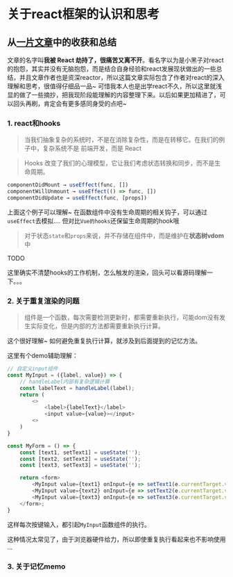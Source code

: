 # 关于react框架的认识和思考

## 从[一片文章](https://mp.weixin.qq.com/s/I_mP_LJDB9PCk3zawjWHBA)中的收获和总结

文章的名字叫**我被 React 劫持了，很痛苦又离不开**。看名字以为是小黑子对react的抱怨，其实并没有无脑抱怨，而是结合自身经验和react发展现状做出的一些总结，并且文章作者也是资深reactor，所以这篇文章实际包含了作者对react的深入理解和思考，很值得仔细品一品~ 可惜我本人也是出学react不久，所以这里就浅显的做了一些摘抄，把我现阶段能理解的内容整理下来。以后如果更加精进了，可以回头再刷，肯定会有更多感同身受的点吧~

### 1. react和hooks

> 当我们抽象复杂的系统时，不是在消除复杂性，而是在转移它。在我们的例子中，复杂系统不是 前端开发，而是 React

> Hooks 改变了我们的心理模型，它让我们考虑状态转换和同步，而不是生命周期。

```js
componentDidMount → useEffect(func, [])
componentWillUnmount → useEffect(() => func, [])
componentDidUpdate → useEffect(func, [props])
```
上面这个例子可以理解~ 在函数组件中没有生命周期的相关钩子，可以通过`useEffect`去模拟.... 但对比`Vue的hooks`还保留生命周期的hook哦


> 对于状态`state`和`props`来说，并不存储在组件中，而是维护在**状态树vdom**中

TODO

这里确实不清楚hooks的工作机制，怎么触发的渲染，回头可以看源码理解一下。。。

### 2. 关于重复渲染的问题
> 组件是一个函数，每次需要检测更新时，都需要重新执行，可能dom没有发生实际变化，但是内部的方法都需要重新执行计算。

这个很好理解~ 如何避免重复执行计算，就涉及到后面提到的记忆方法。

这里有个demo辅助理解：
```js
// 自定义input组件
const MyInput = ({label, value}) => {
    // handleLabel内部有复杂逻辑计算
    const labelText = handleLabel(label);
    return (
        <>
            <label>{labelText}</label>
            <input value={value}></input>
        <>
    )
}
```
```js
const MyForm = () => {
    const [text1, setText1] = useState('');
    const [text2, setText2] = useState('');
    const [text3, setText3] = useState('');

    return <form>
        <MyInput value={text1} onInput={e => setText1(e.currentTarget.value)} />
        <MyInput value={text2} onInput={e => setText2(e.currentTarget.value)} />
        <MyInput value={text3} onInput={e => setText3(e.currentTarget.value)} />
    </form>;
}
```
这样每次按键输入，都引起`MyInput`函数组件的执行。

这种情况太常见了，由于浏览器硬件给力，所以即使重复执行看起来也不影响使用 ...


### 3. 关于记忆memo


